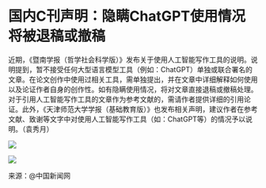 # 国内C刊声明：隐瞒ChatGPT使用情况将被退稿或撤稿

近期，《暨南学报（哲学社会科学版）》发布关于使用人工智能写作工具的说明。说明提到，暂不接受任何大型语言模型工具（例如：ChatGPT）单独或联合署名的文章。在论文创作中使用过相关工具，需单独提出，并在文章中详细解释如何使用以及论证作者自身的创作性。如有隐瞒使用情况，将对文章直接退稿或撤稿处理。对于引用人工智能写作工具的文章作为参考文献的，需请作者提供详细的引用论证。此外，《天津师范大学学报（基础教育版）》也发布相关声明，建议作者在参考文献、致谢等文字中对使用人工智能写作工具（如：ChatGPT等）的情况予以说明。（袁秀月）

![](https://inews.gtimg.com/newsapp_bt/0/15660034613/1000)

![](https://inews.gtimg.com/newsapp_bt/0/15660034615/1000)

来源：@中国新闻网

